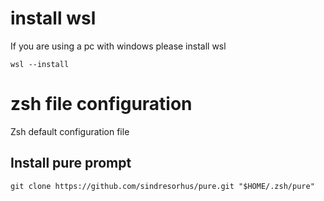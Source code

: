 # install wsl
If you are using a pc with windows please install wsl

`wsl --install`


# zsh file configuration

Zsh default configuration file

## Install pure prompt

`git clone https://github.com/sindresorhus/pure.git "$HOME/.zsh/pure"`
